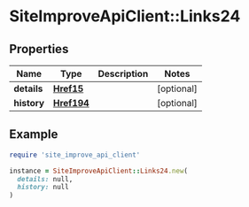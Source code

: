 # SiteImproveApiClient::Links24

## Properties

| Name | Type | Description | Notes |
| ---- | ---- | ----------- | ----- |
| **details** | [**Href15**](Href15.md) |  | [optional] |
| **history** | [**Href194**](Href194.md) |  | [optional] |

## Example

```ruby
require 'site_improve_api_client'

instance = SiteImproveApiClient::Links24.new(
  details: null,
  history: null
)
```

